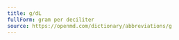 ```yaml
---
title: g/dL
fullForm: gram per deciliter
source: https://openmd.com/dictionary/abbreviations/g
---
```

